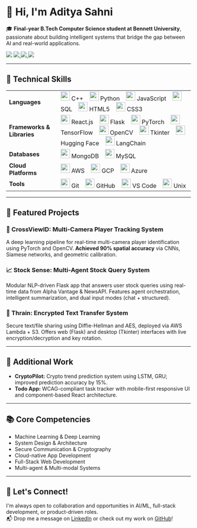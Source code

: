 # 👋 Hi, I'm Aditya Sahni

🎓 **Final-year B.Tech Computer Science student at Bennett University**, passionate about building intelligent systems that bridge the gap between AI and real-world applications.

<p align="left">
  <img src="https://img.shields.io/badge/Location-New%20Delhi,%20India-blue?style=flat-square" />
  <a href="mailto:sahniaditya007@gmail.com">
    <img src="https://img.shields.io/badge/Email-sahniaditya007@gmail.com-red?style=flat-square" />
  </a>
  <a href="https://www.linkedin.com/in/aditya-sahni-113605255">
    <img src="https://img.shields.io/badge/LinkedIn-Aditya%20Sahni-blue?logo=linkedin&style=flat-square" />
  </a>
  <a href="https://github.com/sahniaditya007">
    <img src="https://img.shields.io/badge/GitHub-sahniaditya007-black?logo=github&style=flat-square" />
  </a>
</p>

---

## 🔧 Technical Skills

<table>
  <tr>
    <td><b>Languages</b></td>
    <td>
      <img src="https://cdn.jsdelivr.net/gh/devicons/devicon/icons/cplusplus/cplusplus-original.svg" width="25"/> C++ &nbsp;&nbsp;
      <img src="https://cdn.jsdelivr.net/gh/devicons/devicon/icons/python/python-original.svg" width="25"/> Python &nbsp;&nbsp;
      <img src="https://cdn.jsdelivr.net/gh/devicons/devicon/icons/javascript/javascript-original.svg" width="25"/> JavaScript &nbsp;&nbsp;
      <img src="https://cdn.jsdelivr.net/gh/devicons/devicon/icons/mysql/mysql-original.svg" width="25"/> SQL &nbsp;&nbsp;
      <img src="https://cdn.jsdelivr.net/gh/devicons/devicon/icons/html5/html5-original.svg" width="25"/> HTML5 &nbsp;&nbsp;
      <img src="https://cdn.jsdelivr.net/gh/devicons/devicon/icons/css3/css3-original.svg" width="25"/> CSS3
    </td>
  </tr>

  <tr>
    <td><b>Frameworks & Libraries</b></td>
    <td>
      <img src="https://cdn.jsdelivr.net/gh/devicons/devicon/icons/react/react-original.svg" width="25"/> React.js &nbsp;&nbsp;
      <img src="https://cdn.jsdelivr.net/gh/devicons/devicon/icons/flask/flask-original.svg" width="25"/> Flask &nbsp;&nbsp;
      <img src="https://cdn.jsdelivr.net/gh/devicons/devicon/icons/pytorch/pytorch-original.svg" width="25"/> PyTorch &nbsp;&nbsp;
      <img src="https://cdn.jsdelivr.net/gh/devicons/devicon/icons/tensorflow/tensorflow-original.svg" width="25"/> TensorFlow &nbsp;&nbsp;
      <img src="https://cdn.jsdelivr.net/gh/devicons/devicon/icons/opencv/opencv-original.svg" width="25"/> OpenCV &nbsp;&nbsp;
      <img src="https://img.shields.io/badge/Tkinter-Python%20GUI-2c8ebb?style=flat&logo=python" height="25"/> Tkinter &nbsp;&nbsp;
      <img src="https://huggingface.co/front/assets/huggingface_logo-noborder.svg" width="25"/> Hugging Face &nbsp;&nbsp;
      <img src="https://avatars.githubusercontent.com/u/114370097?s=200&v=4" width="25"/> LangChain
    </td>
  </tr>

  <tr>
    <td><b>Databases</b></td>
    <td>
      <img src="https://cdn.jsdelivr.net/gh/devicons/devicon/icons/mongodb/mongodb-original.svg" width="25"/> MongoDB &nbsp;&nbsp;
      <img src="https://cdn.jsdelivr.net/gh/devicons/devicon/icons/mysql/mysql-original.svg" width="25"/> MySQL
    </td>
  </tr>

  <tr>
    <td><b>Cloud Platforms</b></td>
    <td>
      <img src="https://cdn.jsdelivr.net/npm/simple-icons@v9/icons/amazonaws.svg" width="25"/> AWS &nbsp;&nbsp;
      <img src="https://cdn.jsdelivr.net/gh/devicons/devicon/icons/googlecloud/googlecloud-original.svg" width="25"/> GCP &nbsp;&nbsp;
      <img src="https://cdn.jsdelivr.net/gh/devicons/devicon/icons/azure/azure-original.svg" width="25"/> Azure
    </td>
  </tr>

  <tr>
    <td><b>Tools</b></td>
    <td>
      <img src="https://cdn.jsdelivr.net/gh/devicons/devicon/icons/git/git-original.svg" width="25"/> Git &nbsp;&nbsp;
      <img src="https://cdn.jsdelivr.net/gh/devicons/devicon/icons/github/github-original.svg" width="25"/> GitHub &nbsp;&nbsp;
      <img src="https://cdn.jsdelivr.net/gh/devicons/devicon/icons/vscode/vscode-original.svg" width="25"/> VS Code &nbsp;&nbsp;
      <img src="https://cdn.jsdelivr.net/gh/devicons/devicon/icons/linux/linux-original.svg" width="25"/> Unix
    </td>
  </tr>
</table>

---

## 🚀 Featured Projects

### 🎯 CrossViewID: Multi-Camera Player Tracking System  
A deep learning pipeline for real-time multi-camera player identification using PyTorch and OpenCV. **Achieved 90% spatial accuracy** via CNNs, Siamese networks, and geometric calibration.

### 📈 Stock Sense: Multi-Agent Stock Query System  
Modular NLP-driven Flask app that answers user stock queries using real-time data from Alpha Vantage & NewsAPI. Features agent orchestration, intelligent summarization, and dual input modes (chat + structured).

### 🔐 Thrain: Encrypted Text Transfer System  
Secure text/file sharing using Diffie-Hellman and AES, deployed via AWS Lambda + S3. Offers web (Flask) and desktop (Tkinter) interfaces with live encryption/decryption and key rotation.

---

## 🧠 Additional Work

- **CryptoPilot:** Crypto trend prediction system using LSTM, GRU; improved prediction accuracy by 15%.  
- **Todo App:** WCAG-compliant task tracker with mobile-first responsive UI and component-based React architecture.

---

## 📚 Core Competencies

- Machine Learning & Deep Learning  
- System Design & Architecture  
- Secure Communication & Cryptography  
- Cloud-native App Development  
- Full-Stack Web Development  
- Multi-agent & Multi-modal Systems

---

## 📌 Let's Connect!

I'm always open to collaboration and opportunities in AI/ML, full-stack development, or product-driven roles.  
📬 Drop me a message on [LinkedIn](https://www.linkedin.com/in/aditya-sahni-113605255) or check out my work on [GitHub](https://github.com/sahniaditya007)!
